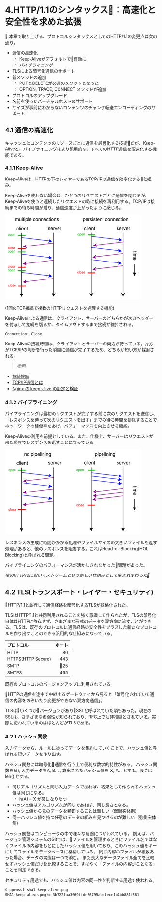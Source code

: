 # 4.HTTP/1.1のシンタックス：高速化と安全性を求めた拡張

本章で取り上げる、プロトコルシンタックスとしてのHTTP/1.1の変更点は次の通り。
 - 通信の高速化
    - Keep-Aliveがデフォルトで有効に
    - パイプライニング
- TLSによる暗号化通信のサポート
- 新メソッドの追加
    - PUTとDELETEが必須のメソッドとなった
    - OPTION, TRACE, CONNECT メソッドが追加
- プロトコルのアップグレード
- 名前を使ったバーチャルホストのサポート
- サイズが事前にわからないコンテンツのチャンク転送エンコーディングのサポート

## 4.1 通信の高速化
キャッシュはコンテンツのリソースごとに通信を最適化する技術だが、Keep-Aliveと、パイプライニングはより汎用的な、すべてのHTTP通信を高速化する機能である。

### 4.1.1 Keep-Alive
Keep-Aliveは、HTTPの下のレイヤーであるTCP/IPの通信を効率化する仕組み。

Keep-Aliveを使わない場合は、ひとつのリクエストごとに通信を閉じるが、Keep-Aliveを使うと連続したリクエストの時に接続を再利用する。TCP/IPは接続までの待ち時間が減り、通信速度が上がったように感じる。

![](./img/keep-alive.png)

(1回のTCP接続で複数のHTTPリクエストを処理する機能)

Keep-Aliveによる通信は、クライアント、サーバーのどちらかが次のヘッダーを付与して接続を切るか、タイムアウトするまで接続が維持される。

```
Connection: Close
```

Keep-Aliveの接続時間は、クライアントとサーバーの両方が持っている。片方がTCP/IPの切断を行った瞬間に通信が完了するため、どちらか短い方が採用される。



>*参照*
- [持続接続](https://docs.oracle.com/javase/jp/6/technotes/guides/net/http-keepalive.html)
- [TCP/IP通信とは](http://research.nii.ac.jp/~ichiro/syspro98/tcpip.html)
- [Nginx の keep-alive の設定と検証](http://www.nari64.com/?p=579)


### 4.1.2 パイプライニング
パイプライニングは最初のリクエストが完了する前に次のリクエストを送信し、「レスポンスを待って次のリクエストを出す」までの待ち時間を排除することでネットワークの稼働率をあげ、パフォーマンスを向上させる機能。

Keep-Aliveの利用を前提としている。また、仕様上、サーバーはリクエストが来た順序でレスポンスを返すことになっている。

![pipeline](./img/pipeline.png)

レスポンスの生成に時間がかかる処理やファイルサイズの大きいファイルを返す処理があると、他のレスポンスを阻害する。これはHead-of-Blocking(HOL Blocking)と呼ばれる問題。

パイプライニングのパフォーマンスが活かしきれなかった問題があった。

*後のHTTP/2においてストリームという新しい仕組みとして生まれ変わった*

## 4.2 TLS(トランスポート・レイヤー・セキュリティ)

HTTP/1.1と並行して通信経路を暗号化するTLSが規格化された。

TLSはHTTP/1.1と共同利用されることを強く意識して作られたが、TLSの暗号化自体はHTTPに依存せず、さまざまな形式のデータを双方向に流すことができる。TLSは、既存のプロトコルに通信経路の安全性をプラスした新たなプロトコルを作り出すことのできる汎用的な仕組みになっている。

| プロトコル | ポート |
|:-----------|------------:|
| HTTP       | 80        |
| HTTPS(HTTP Secure)     | 443      |
| SMTP       | 25        |
| SMTPS         | 465          |

既存のプロトコルのバージョンアップに利用されている。

HTTPの通信を途中で中継するゲートウェイから見ると「暗号化されていて通信の内容をのぞいたり変更ができない双方向通信」。

TLSはいくつかバージョンがありSSLと呼ばれていた頃もあった。現在のSSLは、さまざまな虚弱性が知られており、RFC上でも非推奨とされている。実際に使われているのはほとんどがTLSである。

### 4.2.1 ハッシュ関数

入力データから、ルールに従ってデータを集約していくことで、ハッシュ値と呼ばれる短いデータを作り出す。

ハッシュ関数には暗号化通信を行う上で便利な数学的特性がある。
ハッシュ関数をh(), 入力データをA, B...., 算出されたハッシュ値を X, Y... とする。長さは len() とする。

- 同じアルゴリズムと同じ入力データであれば、結果として作られるハッシュ値は同じになる。
    - h(A) = X が常になりたつ
- ハッシュ値はアルゴリズムが同じであれば、同じ長さとなる。
- ハッシュ値から元のデータを類即することは難しい（弱衝突体制）
- 同一ハッシュ値を持つ任意のデータの組みを見つけるのが難しい（強衝突体制）

ハッシュ関数はコンピュータの中で様々な用途につかわれている。
例えば、バージョン管理システムのGitでは、ファイルを管理するときにファイル名ではなくファイルの内容をもとにしたハッシュ値を用いており、このハッシュ値をキーにしてファイルをデータベースに格納している。
同じ内容のファイルが複数あった場合、データの実態は一つで済む。
また長大なデータファイル全てを比較せずハッシュ値だけを比較することで、すばやく「ファイルの内容がことなる」ことを判定できる。

セキュリティ用途でも、ハッシュ値は内容の同一性を判断する用途で使われる。

```
$ openssl sha1 keep-alive.png
SHA1(keep-alive.png)= 3b722faa3669ffde26795abafece1b4bb881f581
```